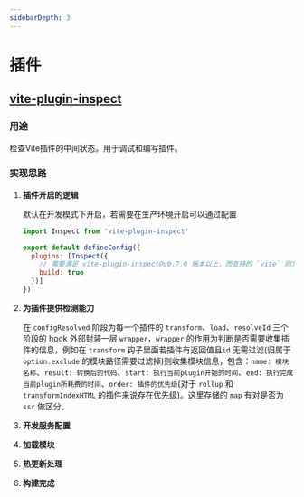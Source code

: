 ```yaml
---
sidebarDepth: 3
---
```



# 插件

## [vite-plugin-inspect](https://github.com/antfu/vite-plugin-inspect)

### 用途

检查Vite插件的中间状态。用于调试和编写插件。

### 实现思路

1. **插件开启的逻辑**

    默认在开发模式下开启，若需要在生产环境开启可以通过配置

    ```js
    import Inspect from 'vite-plugin-inspect'

    export default defineConfig({
      plugins: [Inspect({
        // 需要满足 vite-plugin-inspect@v0.7.0 版本以上，而支持的 `vite` 则为 v3.1 或以上。 
        build: true
      })]
    })
    ```

2. **为插件提供检测能力**

    在 `configResolved` 阶段为每一个插件的 `transform`、`load`、`resolveId` 三个阶段的 hook 外部封装一层 `wrapper`，`wrapper` 的作用为判断是否需要收集插件的信息，例如在 `transform` 钩子里面若插件有返回值且`id` 无需过滤(归属于 `option.exclude` 的模块路径需要过滤掉)则收集模块信息，包含：`name: 模块名称`、`result: 转换后的代码`、`start: 执行当前plugin开始的时间`、`end: 执行完成当前plugin所耗费的时间`、`order: 插件的优先级`(对于 `rollup` 和 `transformIndexHTML` 的插件来说存在优先级)。这里存储的 `map` 有对是否为 `ssr` 做区分。

3. **开发服务配置**

4. **加载模块**

5. **热更新处理**

6. **构建完成**
